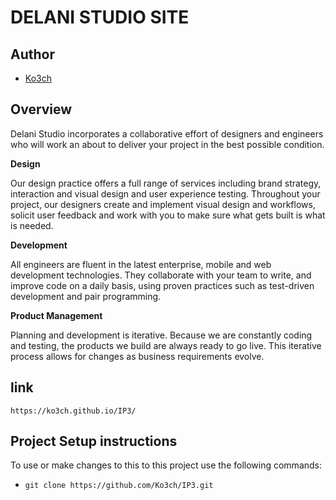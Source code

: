 # DELANI STUDIO SITE

## Author
- [Ko3ch](https://github.com/Ko3ch)

## Overview 
Delani Studio incorporates a collaborative effort of designers and engineers who will work an about to 
deliver your project in the best possible condition.

**Design**

Our design practice offers a full range of services including brand strategy, interaction and visual design and user experience testing.
Throughout your project, our designers create and implement visual design and workflows, solicit user feedback and work with you to make sure what gets built is what is needed.

**Development**

All engineers are fluent in the latest enterprise, mobile and web development technologies.
They collaborate with your team to write, and improve code on a daily basis, using proven practices such as test-driven development and pair programming.

**Product Management**

Planning and development is iterative. Because we are constantly coding and testing, the products we build are always ready to go live. 
This iterative process allows for changes as business requirements evolve.

## link
`https://ko3ch.github.io/IP3/`

## Project Setup instructions
To use or make changes to this to this project use the following commands:

- `git clone https://github.com/Ko3ch/IP3.git`

